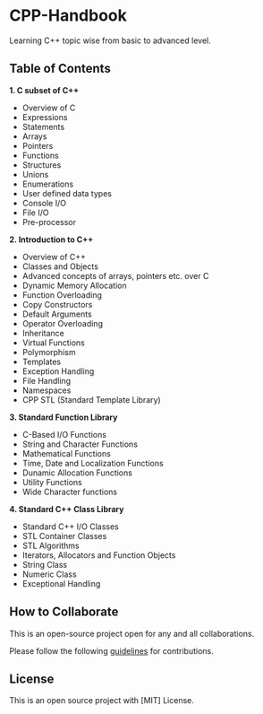 # CPP-Handbook

Learning C++ topic wise from basic to advanced level.

## Table of Contents

**1. C subset of C++**
  * Overview of C
  * Expressions
  * Statements
  * Arrays
  * Pointers
  * Functions
  * Structures
  * Unions
  * Enumerations
  * User defined data types
  * Console I/O
  * File I/O
  * Pre-processor

**2. Introduction to C++**
  * Overview of C++
  * Classes and Objects
  * Advanced concepts of arrays, pointers etc. over C
  * Dynamic Memory Allocation
  * Function Overloading
  * Copy Constructors
  * Default Arguments
  * Operator Overloading
  * Inheritance
  * Virtual Functions
  * Polymorphism
  * Templates
  * Exception Handling
  * File Handling
  * Namespaces
  * CPP STL (Standard Template Library)
  
**3. Standard Function Library**
  * C-Based I/O Functions
  * String and Character Functions
  * Mathematical Functions
  * Time, Date and Localization Functions
  * Dunamic Allocation Functions
  * Utility Functions
  * Wide Character functions
  
**4. Standard C++ Class Library**
  * Standard C++ I/O Classes
  * STL Container Classes
  * STL Algorithms
  * Iterators, Allocators and Function Objects
  * String Class
  * Numeric Class
  * Exceptional Handling
  
## How to Collaborate

This is an open-source project open for any and all collaborations.

Please follow the following [guidelines](CONTRIBUTING.md) for contributions.
  
## License

This is an open source project with [MIT] License.
